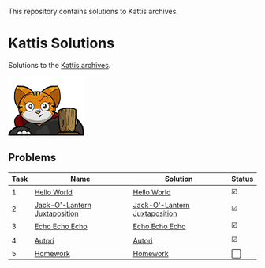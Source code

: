 This repository contains solutions to Kattis archives.

# Kattis Solutions
Solutions to the [Kattis archives](https://open.kattis.com/).

[![Kattis](./kattisLogo.jpg)
](https://open.kattis.com/)

## Problems
| Task| Name| Solution | Status |
| --- | ---  | --- | --- | 
| 1 | [Hello World ](https://open.kattis.com/problems/hello) | [Hello World ](src/task1_HelloWorld/Task1.java) | :ballot_box_with_check: |
| 2 | [Jack-O'-Lantern Juxtaposition ](https://open.kattis.com/problems/jackolanternjuxtaposition/Task2.java) | [Jack-O'-Lantern Juxtaposition ](src/task2_JackoLanternJuxtaPosition) | :ballot_box_with_check: |
| 3 | [Echo Echo Echo ](https://open.kattis.com/problems/echoechoecho) | [Echo Echo Echo ](src/task3_EchoEcho/Task3.java) | :ballot_box_with_check: |
| 4 | [Autori ](https://open.kattis.com/problems/autori) | [Autori ](src/task4_Autori/Task4.java) | :ballot_box_with_check: |
| 5 | [Homework ](https://open.kattis.com/problems/heimavinna) | [Homework ](src/task5_Homework/Task5.java) | :white_large_square: |

